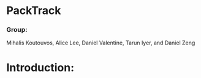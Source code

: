 # **PackTrack** 

### **Group:**
Mihalis Koutouvos, Alice Lee, Daniel Valentine, Tarun Iyer, and Daniel Zeng

# **Introduction:**